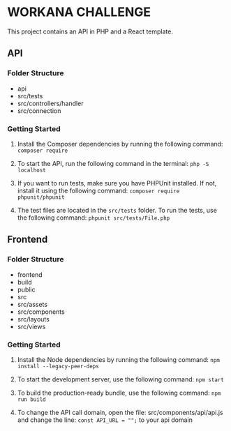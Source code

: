 # WORKANA CHALLENGE

This project contains an API in PHP and a React template.

## API

### Folder Structure

- api
- src/tests
- src/controllers/handler
- src/connection

### Getting Started

1. Install the Composer dependencies by running the following command: `composer require`

2. To start the API, run the following command in the terminal: `php -S localhost`

3. If you want to run tests, make sure you have PHPUnit installed. If not, install it using the following command: `composer require phpunit/phpunit`

4. The test files are located in the `src/tests` folder. To run the tests, use the following command: `phpunit src/tests/File.php`

## Frontend

### Folder Structure

- frontend
- build
- public
- src
- src/assets
- src/components
- src/layouts
- src/views

### Getting Started

1. Install the Node dependencies by running the following command: `npm install --legacy-peer-deps`

2. To start the development server, use the following command: `npm start`

3. To build the production-ready bundle, use the following command: `npm run build`

4. To change the API call domain, open the file: src/components/api/api.js and change the line: `const API_URL = "";` to your api domain

